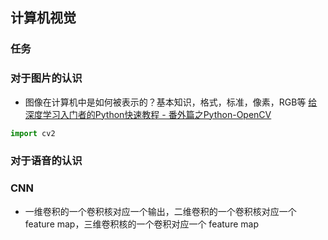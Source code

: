 ## 计算机视觉

### 任务


### 对于图片的认识
- 图像在计算机中是如何被表示的？基本知识，格式，标准，像素，RGB等
[给深度学习入门者的Python快速教程 - 番外篇之Python-OpenCV](https://zhuanlan.zhihu.com/p/24425116)
```python
import cv2

```

### 对于语音的认识


### CNN
- 一维卷积的一个卷积核对应一个输出，二维卷积的一个卷积核对应一个feature map，三维卷积核的一个卷积对应一个 feature map